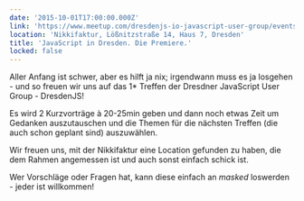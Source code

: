 ```yaml
---
date: '2015-10-01T17:00:00.000Z'
link: 'https://www.meetup.com/dresdenjs-io-javascript-user-group/events/224946419/'
location: 'Nikkifaktur, Lößnitzstraße 14, Haus 7, Dresden'
title: 'JavaScript in Dresden. Die Premiere.'
locked: false
---
```

Aller Anfang ist schwer, aber es hilft ja nix; irgendwann muss es ja losgehen - und so freuen wir uns auf das 1* Treffen der Dresdner JavaScript User Group - DresdenJS!

Es wird 2 Kurzvorträge à 20-25min geben und dann noch etwas Zeit um Gedanken auszutauschen und die Themen für die nächsten Treffen (die auch schon geplant sind) auszuwählen.

Wir freuen uns, mit der Nikkifaktur eine Location gefunden zu haben, die dem Rahmen angemessen ist und auch sonst einfach schick ist.

Wer Vorschläge oder Fragen hat, kann diese einfach an *masked* loswerden - jeder ist willkommen! 
